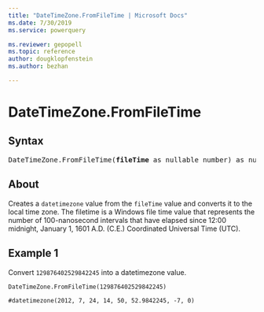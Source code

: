 ```yaml
---
title: "DateTimeZone.FromFileTime | Microsoft Docs"
ms.date: 7/30/2019
ms.service: powerquery

ms.reviewer: gepopell
ms.topic: reference
author: dougklopfenstein
ms.author: bezhan

---
```

# DateTimeZone.FromFileTime

## Syntax

<pre>
DateTimeZone.FromFileTime(<b>fileTime</b> as nullable number) as nullable datetimezone  
</pre>
  
## About  
Creates a `datetimezone` value from the `fileTime` value and converts it to the local time zone. The filetime is a Windows file time value that represents the number of 100-nanosecond intervals that have elapsed since 12:00 midnight, January 1, 1601 A.D. (C.E.) Coordinated Universal Time (UTC). 

## Example 1
Convert `129876402529842245` into a datetimezone value.

```powerquery-m
DateTimeZone.FromFileTime(129876402529842245)
```

`#datetimezone(2012, 7, 24, 14, 50, 52.9842245, -7, 0)`
